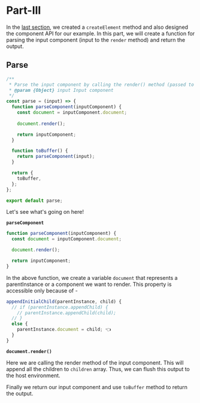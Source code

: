 # Part-III

In the [last section](./part-two.md), we created a `createElement` method and also designed the component API for our example. In this part, we will
create a function for parsing the input component (input to the `render` method) and return the output.

## Parse

```js
/**
 * Parse the input component by calling the render() method (passed to docx generator instance)
 * @param {Object} input Input component
 */
const parse = (input) => {
  function parseComponent(inputComponent) {
    const document = inputComponent.document;
    
    document.render();

    return inputComponent;
  }

  function toBuffer() {
    return parseComponent(input);
  }

  return {
    toBuffer,
  };
};

export default parse;
```

Let's see what's going on here!

**`parseComponent`**

```js
function parseComponent(inputComponent) {
  const document = inputComponent.document;

  document.render();

  return inputComponent;
}
```

In the above function, we create a variable `document` that represents a parentInstance or a component we want to render.
This property is accessible only because of - 

```js
appendInitialChild(parentInstance, child) {
  // if (parentInstance.appendChild) {
    // parentInstance.appendChild(child);
  // } 
  else {
    parentInstance.document = child; 👈
  }
}
```

**`document.render()`**

Here we are calling the render method of the input component. This will append all the children to `children` array. Thus, we can flush this output to the host environment.

Finally we return our input component and use `toBuffer` method to return the output.
